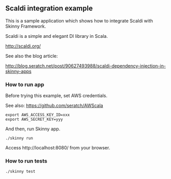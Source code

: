 ## Scaldi integration example

This is a sample application which shows how to integrate Scaldi with Skinny Framework.

Scaldi is a simple and elegant DI library in Scala.

http://scaldi.org/

See also the blog article:

http://blog.seratch.net/post/90627493988/scaldi-dependency-injection-in-skinny-apps

### How to run app

Before trying this example, set AWS credentials.

See also: https://github.com/seratch/AWScala

    export AWS_ACCESS_KEY_ID=xxx
    export AWS_SECRET_KEY=yyy

And then, run Skinny app.

    ./skinny run

Access http://localhost:8080/ from your browser.

### How to run tests

    ./skinny test

